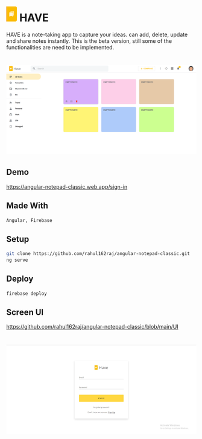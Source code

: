 # ![ui](https://github.com/rahul162raj/angular-notepad-classic/blob/main/UI/haveLogo.png) HAVE 
  
HAVE is a note-taking app to capture your ideas. can add, delete, update and share notes instantly. This is the beta version, still some of the functionalities are need to be implemented. 

# ![ui](https://github.com/rahul162raj/angular-notepad-classic/blob/main/UI/haveHome.png)

## Demo

https://angular-notepad-classic.web.app/sign-in

## Made With

```bash
Angular, Firebase
```

## Setup

```bash
git clone https://github.com/rahul162raj/angular-notepad-classic.git
ng serve
```

## Deploy

```bash
firebase deploy
```

## Screen UI

https://github.com/rahul162raj/angular-notepad-classic/blob/main/UI
# ![ui](https://github.com/rahul162raj/angular-notepad-classic/blob/main/UI/haveLogin.JPG)





